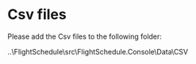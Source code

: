 # Csv files
Please add the Csv files to the following folder: 

..\FlightSchedule\src\FlightSchedule.Console\Data\CSV
 

